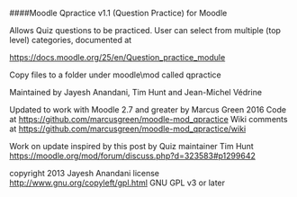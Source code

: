####Moodle Qpractice v1.1 (Question Practice) for Moodle

Allows Quiz questions to be practiced. User can select from multiple
(top level) categories, documented at

https://docs.moodle.org/25/en/Question_practice_module

Copy files to a folder under moodle\mod called qpractice

Maintained by Jayesh Anandani, Tim Hunt and Jean-Michel Védrine

Updated to work with Moodle 2.7 and greater by Marcus Green 2016
Code at
https://github.com/marcusgreen/moodle-mod_qpractice
Wiki comments at
https://github.com/marcusgreen/moodle-mod_qpractice/wiki

Work on update inspired by this post by Quiz maintainer Tim Hunt
https://moodle.org/mod/forum/discuss.php?d=323583#p1299642

copyright 2013 Jayesh Anandani
license   http://www.gnu.org/copyleft/gpl.html GNU GPL v3 or later

